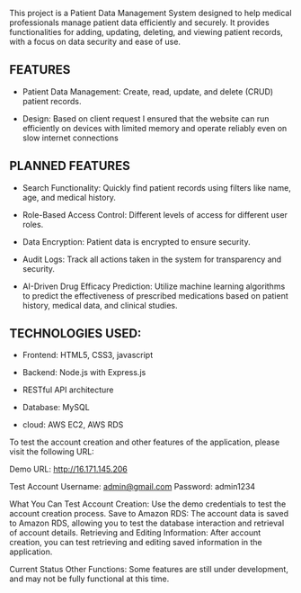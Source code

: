 This project is a Patient Data Management System designed to help medical professionals manage patient data efficiently and securely. It provides functionalities for adding, updating, deleting, and viewing patient records, with a focus on data security and ease of use.

## FEATURES

- Patient Data Management: Create, read, update, and delete (CRUD) patient records.

- Design: Based on client request I ensured that the website can run efficiently on devices with limited memory and operate reliably even on slow internet connections


## PLANNED FEATURES

- Search Functionality: Quickly find patient records using filters like name, age, and medical history.

- Role-Based Access Control: Different levels of access for different user roles.

- Data Encryption: Patient data is encrypted to ensure security.

- Audit Logs: Track all actions taken in the system for transparency and security.

- AI-Driven Drug Efficacy Prediction: Utilize machine learning algorithms to predict the effectiveness of prescribed medications based on patient history, medical data, and clinical studies.

## TECHNOLOGIES USED:

- Frontend: HTML5, CSS3, javascript

- Backend: Node.js with Express.js

- RESTful API architecture

- Database: MySQL

- cloud: AWS EC2, AWS RDS

To test the account creation and other features of the application, please visit the following URL:

Demo URL:
http://16.171.145.206

Test Account
Username: admin@gmail.com
Password: admin1234

What You Can Test
Account Creation: Use the demo credentials to test the account creation process.
Save to Amazon RDS: The account data is saved to Amazon RDS, allowing you to test the database interaction and retrieval of account details.
Retrieving and Editing Information: After account creation, you can test retrieving and editing saved information in the application.

Current Status
Other Functions: Some features are still under development, and may not be fully functional at this time.
